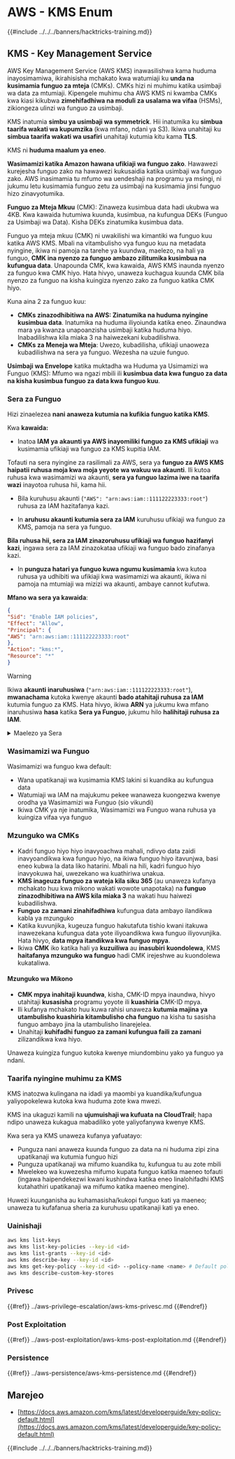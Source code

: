 # AWS - KMS Enum

{{#include ../../../banners/hacktricks-training.md}}

## KMS - Key Management Service

AWS Key Management Service (AWS KMS) inawasilishwa kama huduma inayosimamiwa, ikirahisisha mchakato kwa watumiaji ku **unda na kusimamia funguo za mteja** (CMKs). CMKs hizi ni muhimu katika usimbaji wa data za mtumiaji. Kipengele muhimu cha AWS KMS ni kwamba CMKs kwa kiasi kikubwa **zimehifadhiwa na moduli za usalama wa vifaa** (HSMs), zikiongeza ulinzi wa funguo za usimbaji.

KMS inatumia **simbu ya usimbaji wa symmetrick**. Hii inatumika ku **simbua taarifa wakati wa kupumzika** (kwa mfano, ndani ya S3). Ikiwa unahitaji ku **simbua taarifa wakati wa usafiri** unahitaji kutumia kitu kama **TLS**.

KMS ni **huduma maalum ya eneo**.

**Wasimamizi katika Amazon hawana ufikiaji wa funguo zako**. Hawawezi kurejesha funguo zako na hawawezi kukusaidia katika usimbaji wa funguo zako. AWS inasimamia tu mfumo wa uendeshaji na programu ya msingi, ni jukumu letu kusimamia funguo zetu za usimbaji na kusimamia jinsi funguo hizo zinavyotumika.

**Funguo za Mteja Mkuu** (CMK): Zinaweza kusimbua data hadi ukubwa wa 4KB. Kwa kawaida hutumiwa kuunda, kusimbua, na kufungua DEKs (Funguo za Usimbaji wa Data). Kisha DEKs zinatumika kusimbua data.

Funguo ya mteja mkuu (CMK) ni uwakilishi wa kimantiki wa funguo kuu katika AWS KMS. Mbali na vitambulisho vya funguo kuu na metadata nyingine, ikiwa ni pamoja na tarehe ya kuundwa, maelezo, na hali ya funguo, **CMK ina nyenzo za funguo ambazo zilitumika kusimbua na kufungua data**. Unapounda CMK, kwa kawaida, AWS KMS inaunda nyenzo za funguo kwa CMK hiyo. Hata hivyo, unaweza kuchagua kuunda CMK bila nyenzo za funguo na kisha kuingiza nyenzo zako za funguo katika CMK hiyo.

Kuna aina 2 za funguo kuu:

- **CMKs zinazodhibitiwa na AWS: Zinatumika na huduma nyingine kusimbua data**. Inatumika na huduma iliyoiunda katika eneo. Zinaundwa mara ya kwanza unapoanzisha usimbaji katika huduma hiyo. Inabadilishwa kila miaka 3 na haiwezekani kubadilishwa.
- **CMKs za Meneja wa Mteja**: Uwezo, kubadilisha, ufikiaji unaoweza kubadilishwa na sera ya funguo. Wezesha na uzuie funguo.

**Usimbaji wa Envelope** katika muktadha wa Huduma ya Usimamizi wa Funguo (KMS): Mfumo wa ngazi mbili ili **kusimbua data kwa funguo za data na kisha kusimbua funguo za data kwa funguo kuu**.

### Sera za Funguo

Hizi zinaelezea **nani anaweza kutumia na kufikia funguo katika KMS**.

Kwa **kawaida:**

- Inatoa **IAM ya** **akaunti ya AWS inayomiliki funguo za KMS ufikiaji** wa kusimamia ufikiaji wa funguo za KMS kupitia IAM.

Tofauti na sera nyingine za rasilimali za AWS, sera ya **funguo za AWS KMS haipatii ruhusa moja kwa moja yeyote wa wakuu wa akaunti**. Ili kutoa ruhusa kwa wasimamizi wa akaunti, **sera ya funguo lazima iwe na taarifa wazi** inayotoa ruhusa hii, kama hii.

- Bila kuruhusu akaunti (`"AWS": "arn:aws:iam::111122223333:root"`) ruhusa za IAM hazitafanya kazi.

- In **aruhusu akaunti kutumia sera za IAM** kuruhusu ufikiaji wa funguo za KMS, pamoja na sera ya funguo.

**Bila ruhusa hii, sera za IAM zinazoruhusu ufikiaji wa funguo hazifanyi kazi**, ingawa sera za IAM zinazokataa ufikiaji wa funguo bado zinafanya kazi.

- In **punguza hatari ya funguo kuwa ngumu kusimamia** kwa kutoa ruhusa ya udhibiti wa ufikiaji kwa wasimamizi wa akaunti, ikiwa ni pamoja na mtumiaji wa mizizi wa akaunti, ambaye cannot kufutwa.

**Mfano wa sera ya kawaida**:
```json
{
"Sid": "Enable IAM policies",
"Effect": "Allow",
"Principal": {
"AWS": "arn:aws:iam::111122223333:root"
},
"Action": "kms:*",
"Resource": "*"
}
```
> [!WARNING]
> Ikiwa **akaunti inaruhusiwa** (`"arn:aws:iam::111122223333:root"`), **mwanachama** kutoka kwenye akaunti **bado atahitaji ruhusa za IAM** kutumia funguo za KMS. Hata hivyo, ikiwa **ARN** ya jukumu kwa mfano inaruhusiwa **hasa** katika **Sera ya Funguo**, jukumu hilo **halihitaji ruhusa za IAM**.

<details>

<summary>Maelezo ya Sera</summary>

Mali za sera:

- Hati inayotegemea JSON
- Rasilimali --> Rasilimali zilizoathiriwa (zinaweza kuwa "\*")
- Kitendo --> kms:Encrypt, kms:Decrypt, kms:CreateGrant ... (ruhusa)
- Athari --> Ruhusu/Kataa
- Mwanachama --> arn aliyeathiriwa
- Masharti (hiari) --> Masharti ya kutoa ruhusa

Ruhusa:

- Ruhusu kuhamasisha ruhusa zako kwa mwanachama mwingine wa AWS ndani ya akaunti yako ya AWS. Unahitaji kuziunda kwa kutumia APIs za AWS KMS. Inaweza kuonyeshwa kitambulisho cha CMK, mwanachama wa ruhusa na kiwango kinachohitajika cha operesheni (Decrypt, Encrypt, GenerateDataKey...)
- Baada ya ruhusa kuundwa, GrantToken na GrantID zinatolewa

**Upatikanaji**:

- Kupitia **sera ya funguo** -- Ikiwa hii ipo, hii inachukua **kipaumbele** juu ya sera ya IAM
- Kupitia **sera ya IAM**
- Kupitia **ruhusa**

</details>

### Wasimamizi wa Funguo

Wasimamizi wa funguo kwa default:

- Wana upatikanaji wa kusimamia KMS lakini si kuandika au kufungua data
- Watumiaji wa IAM na majukumu pekee wanaweza kuongezwa kwenye orodha ya Wasimamizi wa Funguo (sio vikundi)
- Ikiwa CMK ya nje inatumika, Wasimamizi wa Funguo wana ruhusa ya kuingiza vifaa vya funguo

### Mzunguko wa CMKs

- Kadri funguo hiyo hiyo inavyoachwa mahali, ndivyo data zaidi inavyoandikwa kwa funguo hiyo, na ikiwa funguo hiyo itavunjwa, basi eneo kubwa la data liko hatarini. Mbali na hili, kadri funguo hiyo inavyokuwa hai, uwezekano wa kuathiriwa unakua.
- **KMS inageuza funguo za wateja kila siku 365** (au unaweza kufanya mchakato huu kwa mikono wakati wowote unapotaka) na **funguo zinazodhibitiwa na AWS kila miaka 3** na wakati huu haiwezi kubadilishwa.
- **Funguo za zamani zinahifadhiwa** kufungua data ambayo ilandikwa kabla ya mzunguko
- Katika kuvunjika, kugeuza funguo hakutafuta tishio kwani itakuwa inawezekana kufungua data yote iliyoandikwa kwa funguo iliyovunjika. Hata hivyo, **data mpya itandikwa kwa funguo mpya**.
- Ikiwa **CMK** iko katika hali ya **kuzuiliwa** au **inasubiri** **kuondolewa**, KMS **haitafanya mzunguko wa funguo** hadi CMK irejeshwe au kuondolewa kukataliwa.

#### Mzunguko wa Mikono

- **CMK mpya inahitaji kuundwa**, kisha, CMK-ID mpya inaundwa, hivyo utahitaji **kusasisha** programu yoyote ili **kuashiria** CMK-ID mpya.
- Ili kufanya mchakato huu kuwa rahisi unaweza **kutumia majina ya utambulisho kuashiria kitambulisho cha funguo** na kisha tu sasisha funguo ambayo jina la utambulisho linarejelea.
- Unahitaji **kuhifadhi funguo za zamani kufungua faili za zamani** zilizandikwa kwa hiyo.

Unaweza kuingiza funguo kutoka kwenye miundombinu yako ya funguo ya ndani.

### Taarifa nyingine muhimu za KMS

KMS inatozwa kulingana na idadi ya maombi ya kuandika/kufungua yaliyopokelewa kutoka kwa huduma zote kwa mwezi.

KMS ina ukaguzi kamili na **ujumuishaji wa kufuata na CloudTrail**; hapa ndipo unaweza kukagua mabadiliko yote yaliyofanywa kwenye KMS.

Kwa sera ya KMS unaweza kufanya yafuatayo:

- Punguza nani anaweza kuunda funguo za data na ni huduma zipi zina upatikanaji wa kutumia funguo hizi
- Punguza upatikanaji wa mifumo kuandika tu, kufungua tu au zote mbili
- Mwelekeo wa kuwezesha mifumo kupata funguo katika maeneo tofauti (ingawa haipendekezwi kwani kushindwa katika eneo linalohifadhi KMS kutahathiri upatikanaji wa mifumo katika maeneo mengine).

Huwezi kuunganisha au kuhamasisha/kukopi funguo kati ya maeneo; unaweza tu kufafanua sheria za kuruhusu upatikanaji kati ya eneo.

### Uainishaji
```bash
aws kms list-keys
aws kms list-key-policies --key-id <id>
aws kms list-grants --key-id <id>
aws kms describe-key --key-id <id>
aws kms get-key-policy --key-id <id> --policy-name <name> # Default policy name is "default"
aws kms describe-custom-key-stores
```
### Privesc

{{#ref}}
../aws-privilege-escalation/aws-kms-privesc.md
{{#endref}}

### Post Exploitation

{{#ref}}
../aws-post-exploitation/aws-kms-post-exploitation.md
{{#endref}}

### Persistence

{{#ref}}
../aws-persistence/aws-kms-persistence.md
{{#endref}}

## Marejeo

- [https://docs.aws.amazon.com/kms/latest/developerguide/key-policy-default.html](https://docs.aws.amazon.com/kms/latest/developerguide/key-policy-default.html)

{{#include ../../../banners/hacktricks-training.md}}
